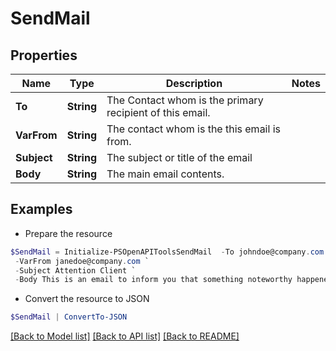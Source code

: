 # SendMail
## Properties

Name | Type | Description | Notes
------------ | ------------- | ------------- | -------------
**To** | **String** | The Contact whom is the primary recipient of this email. | 
**VarFrom** | **String** | The contact whom is the this email is from. | 
**Subject** | **String** | The subject or title of the email | 
**Body** | **String** | The main email contents. | 

## Examples

- Prepare the resource
```powershell
$SendMail = Initialize-PSOpenAPIToolsSendMail  -To johndoe@company.com `
 -VarFrom janedoe@company.com `
 -Subject Attention Client `
 -Body This is an email to inform you that something noteworthy happened.
```

- Convert the resource to JSON
```powershell
$SendMail | ConvertTo-JSON
```

[[Back to Model list]](../README.md#documentation-for-models) [[Back to API list]](../README.md#documentation-for-api-endpoints) [[Back to README]](../README.md)

